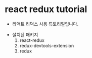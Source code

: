 # react redux tutorial

-   리액트 리덕스 사용 튜토리얼입니다.

*   설치된 패키지
    1. react-redux
    2. redux-devtools-extension
    3. redux
